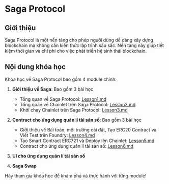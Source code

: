 # Saga Protocol

## Giới thiệu
Saga Protocol là một nền tảng cho phép người dùng dễ dàng xây dựng blockchain mà không cần kiến thức lập trình sâu sắc. Nền tảng này giúp tiết kiệm thời gian và chi phí cho việc phát triển hệ sinh thái blockchain.

## Nội dung khóa học

Khóa học về Saga Protocol bao gồm 4 module chính:
1. **Giới thiệu về Saga**: Bao gồm 3 bài học
   - Tổng quan về Saga Protocol: [Lesson1.md](module1/Lesson1.md)
   - Tổng quan về Chainlet trên Saga Protocol: [Lesson2.md](module1/Lesson2.md)
   - Khởi chạy Chainlet trên Saga Protocol: [Lesson3.md](module1/Lesson3.md)

2. **Contract cho ứng dụng quản lí tài sản số**: Bao gồm 3 bài học
   - Giới thiệu về Bài toán, môi trường cài đặt, Tạo ERC20 Contract và Viết Test trên Foundry: [Lesson4.md](module2/Lesson4.md)
   - Tạo Smart Contract ERC721 và Deploy lên Chainlet: [Lesson5.md](module2/Lesson5.md)
   - Contract cho ứng dụng quản lí tài sản số: [Lesson6.md](module2/Lesson6.md)

3. **UI cho ứng dụng quản lí tài sản số**
4. **Saga Swap**

Hãy tham gia khóa học để khám phá và thực hành với từng module!
